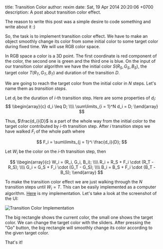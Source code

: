 title: Transition Color
author: rexim
date: Sat, 19 Apr 2014 20:20:06 +0700
description: A post about transition color effect.

The reason to write this post was a simple desire to code something
and write about it :)

So, the task is to implement transition color effect. We have to make
an object smoothly change its color from some initial color to some
target color during fixed time. We will use RGB color space.

In RGB space a color is a 3D point. The first coordinate is red
component of the color, the second one is green and the third one is
blue. On the input of our transition color algorithm we have the
initial color $S(R_S, G_S, B_S)$, the target color $T(R_T, G_T, B_T)$
and duration of the transition $D$.

We are going to reach the target color from the initial color in $N$
steps. Let's name them as _transition steps_.

Let $d_i$ be the duration of $i$-th transition step. Here are some
properties of $d_i$:
$$
\\begin{array}{c}
d_i \leq D; \\\\
\sum\limits_{i = 1}^N d_i = D;
\\end{array}
$$

Thus, $\frac{d_i}{D}$ is a part of the whole way from the initial
color to the target color contributed by $i$-th transition step. After
$i$ transition steps we have walked $F_i$ of the whole path where

$$
F_i = \sum\limits_{j = 1}^i \frac{d_i}{D};
$$

Let $W_i$ be the color on the $i$-th transition step, then

$$
\\begin{array}{c}
W_i = (R_i, G_i, B_i); \\\\
R_i = R_S + F_i \cdot (R_T - R_S); \\\\
G_i = G_S + F_i \cdot (G_T - G_S); \\\\
B_i = B_S + F_i \cdot (B_T - B_S);
\\end{array}
$$

To make the transition color effect we are just walking through the
$N$ transition steps until $W_i = T$. This can be easily implemented
as a computer
algorithm. [Here](https://github.com/rexim/transition-color) is my
implementation. Let's take a look at the screenshot of the UI:

![Transition Color Implementation](/images/transition-color-implementation.png)

The big rectangle shows the current color, the small one shows the
target color. We can change the target color with the sliders. After
pressing the "Go" button, the big rectangle will smoothly change its
color according to the given target color.

That's it!
